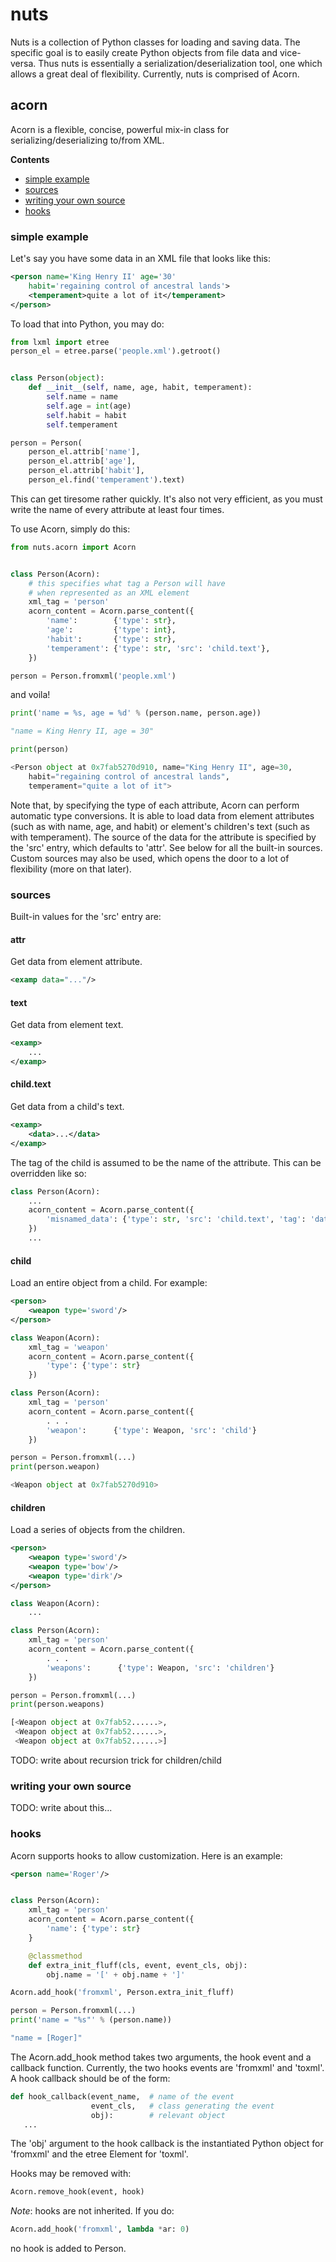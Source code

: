 # nuts

Nuts is a collection of Python classes for loading and saving data.  The specific goal is to easily create Python objects from file data and vice-versa.  Thus nuts is essentially a serialization/deserialization tool, one which allows a great deal of flexibility.  Currently, nuts is comprised of Acorn.

## acorn

Acorn is a flexible, concise, powerful mix-in class for serializing/deserializing to/from XML.

__Contents__

 * [simple example](#the_example)
 * [sources](#sources)
 * [writing your own source](#writing_source)
 * [hooks](#hooks)

<a name="the_example"></a>
### simple example

Let's say you have some data in an XML file that looks like this:

```xml
<person name='King Henry II' age='30'
    habit='regaining control of ancestral lands'>
    <temperament>quite a lot of it</temperament>
</person>
```

To load that into Python, you may do:

```python
from lxml import etree
person_el = etree.parse('people.xml').getroot()


class Person(object):
    def __init__(self, name, age, habit, temperament):
        self.name = name
        self.age = int(age)
        self.habit = habit
        self.temperament

person = Person(
    person_el.attrib['name'],
    person_el.attrib['age'],
    person_el.attrib['habit'],
    person_el.find('temperament').text)
```

This can get tiresome rather quickly.  It's also not very efficient, as you must write the name of every attribute at least four times.

To use Acorn, simply do this:

```python
from nuts.acorn import Acorn


class Person(Acorn):
    # this specifies what tag a Person will have
    # when represented as an XML element
    xml_tag = 'person'
    acorn_content = Acorn.parse_content({
        'name':        {'type': str},
        'age':         {'type': int},
        'habit':       {'type': str},
        'temperament': {'type': str, 'src': 'child.text'},
    })

person = Person.fromxml('people.xml')
```

and voila!

```python
print('name = %s, age = %d' % (person.name, person.age))

"name = King Henry II, age = 30"

print(person)

<Person object at 0x7fab5270d910, name="King Henry II", age=30,
    habit="regaining control of ancestral lands",
    temperament="quite a lot of it">
```

Note that, by specifying the type of each attribute, Acorn can perform automatic type conversions.  It is able to load data from element attributes (such as with name, age, and habit) or element's children's text (such as with temperament).  The source of the data for the attribute is specified by the 'src' entry, which defaults to 'attr'.  See below for all the built-in sources.  Custom sources may also be used, which opens the door to a lot of flexibility (more on that later).

<a name="sources"></a>
### sources

Built-in values for the 'src' entry are:

#### attr

Get data from element attribute.

```xml
<examp data="..."/>
```

#### text

Get data from element text.

```xml
<examp>
    ...
</examp>
```

#### child.text

Get data from a child's text.

```xml
<examp>
    <data>...</data>
</examp>
```

The tag of the child is assumed to be the name of the attribute.  This can be overridden like so:

```python
class Person(Acorn):
    ...
    acorn_content = Acorn.parse_content({
        'misnamed_data': {'type': str, 'src': 'child.text', 'tag': 'data'},
    })
    ...
```

#### child

Load an entire object from a child.  For example:

```xml
<person>
    <weapon type='sword'/>
</person>
```
```python
class Weapon(Acorn):
    xml_tag = 'weapon'
    acorn_content = Acorn.parse_content({
        'type': {'type': str}
    })

class Person(Acorn):
    xml_tag = 'person'
    acorn_content = Acorn.parse_content({
        . . .
        'weapon':      {'type': Weapon, 'src': 'child'}
    })

person = Person.fromxml(...)
print(person.weapon)

<Weapon object at 0x7fab5270d910>
```

#### children

Load a series of objects from the children.

```xml
<person>
    <weapon type='sword'/>
    <weapon type='bow'/>
    <weapon type='dirk'/>
</person>
```
```python
class Weapon(Acorn):
    ...

class Person(Acorn):
    xml_tag = 'person'
    acorn_content = Acorn.parse_content({
        . . .
        'weapons':      {'type': Weapon, 'src': 'children'}
    })

person = Person.fromxml(...)
print(person.weapons)

[<Weapon object at 0x7fab52......>,
 <Weapon object at 0x7fab52......>,
 <Weapon object at 0x7fab52......>]
```

TODO: write about recursion trick for children/child

<a name="writing_source"></a>
### writing your own source

TODO: write about this...

<a name="hooks"></a>
### hooks

Acorn supports hooks to allow customization.  Here is an example:

```xml
<person name='Roger'/>
```
```python

class Person(Acorn):
    xml_tag = 'person'
    acorn_content = Acorn.parse_content({
        'name': {'type': str}
    }

    @classmethod
    def extra_init_fluff(cls, event, event_cls, obj):
        obj.name = '[' + obj.name + ']'

Acorn.add_hook('fromxml', Person.extra_init_fluff)

person = Person.fromxml(...)
print('name = "%s"' % (person.name))

"name = [Roger]"
```

The Acorn.add_hook method takes two arguments, the hook event and a callback function.  Currently, the two hooks events are 'fromxml' and 'toxml'.  A hook callback should be of the form:

```python
def hook_callback(event_name,  # name of the event
                  event_cls,   # class generating the event
                  obj):        # relevant object
   ...
```

The 'obj' argument to the hook callback is the instantiated Python object for 'fromxml' and the etree Element for 'toxml'.

Hooks may be removed with:

```python
Acorn.remove_hook(event, hook)
```

*Note*: hooks are not inherited.  If you do:

```python
Acorn.add_hook('fromxml', lambda *ar: 0)
```

no hook is added to Person.